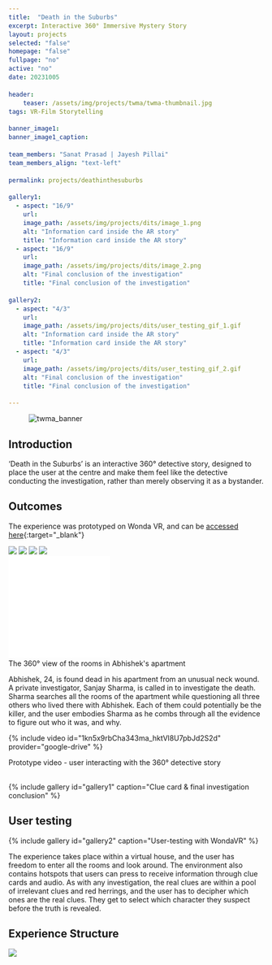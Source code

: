 ```yaml
---
title:  "Death in the Suburbs"
excerpt: Interactive 360° Immersive Mystery Story
layout: projects   
selected: "false"
homepage: "false"
fullpage: "no"
active: "no"
date: 20231005

header:
    teaser: /assets/img/projects/twma/twma-thumbnail.jpg
tags: VR-Film Storytelling  

banner_image1:
banner_image1_caption:

team_members: "Sanat Prasad | Jayesh Pillai"
team_members_align: "text-left"

permalink: projects/deathinthesuburbs

gallery1:
  - aspect: "16/9"
    url:
    image_path: /assets/img/projects/dits/image_1.png
    alt: "Information card inside the AR story"
    title: "Information card inside the AR story"
  - aspect: "16/9"
    url:
    image_path: /assets/img/projects/dits/image_2.png
    alt: "Final conclusion of the investigation"
    title: "Final conclusion of the investigation"

gallery2:
  - aspect: "4/3"
    url:
    image_path: /assets/img/projects/dits/user_testing_gif_1.gif
    alt: "Information card inside the AR story"
    title: "Information card inside the AR story"
  - aspect: "4/3"
    url:
    image_path: /assets/img/projects/dits/user_testing_gif_2.gif
    alt: "Final conclusion of the investigation"
    title: "Final conclusion of the investigation"

---
```


<figure class="align-center" style="width:100%;">
  <img src="{{ site.url }}{{ site.baseurl }}/assets/img/projects/dits/thumbnail.png" alt="twma_banner">
</figure> 

## Introduction

‘Death in the Suburbs’ is an interactive 360° detective story, designed to place the user at the centre and make them feel like the detective conducting the investigation, rather than merely observing it as a bystander.

## Outcomes

The experience was prototyped on Wonda VR, and can be [accessed here](https://wvr.li/1ltg21){:target="_blank"}

<!-- 360-degree image embed. -->
<div class = "vr_single">
    <a-scene loading-screen="dotsColor: white; backgroundColor: #008055;" class="" embedded style="margin:0px; padding:0px;" vr-mode-ui="enterVRButton: #myEnterVRButton; enterARButton: #myEnterARButton" >
          <a id="myEnterVRButton" href="#">
            <div id="VRButton">
              <i class="fas fa-expand"></i>
              <i class="fas fa-vr-cardboard"></i>
            </div>
          </a>
          <a id="myEnterARButton" href="#"></a>
  <a-assets>
            <!-- Images. -->
    <img id="dits1" src="{{ site.baseurl }}/assets/img/projects/dits/360_dits_1.jpg">
    <img id="dits2" src="{{ site.baseurl }}/assets/img/projects/dits/360_dits_2.jpg">
    <img id="dits3" src="{{ site.baseurl }}/assets/img/projects/dits/360_dits_3.jpg">
    <img id="dits4" src="{{ site.baseurl }}/assets/img/projects/dits/360_dits_4.jpg">
  </a-assets>
  <!-- 360-degree image. -->
  <a-entity rotation="0 0 0" animation="property: rotation; to: 0 -360 0; loop: true; dur: 50000; easing: linear">
        <a-sky class = "ARcarousel" id="image-360" radius="100" rotation="0 -90 0" src="#dits1"></a-sky>
    </a-entity>
  </a-scene>
    <div class = "vr_overlay">  
    <img src="/assets/img/360/360_icon.png">
    </div>
</div>
<figcaption>The 360° view of the rooms in Abhishek's apartment</figcaption>

Abhishek, 24, is found dead in his apartment from an unusual neck wound. A private investigator, Sanjay Sharma, is called in to investigate the death. Sharma searches all the rooms of the apartment while questioning all three others who lived there with Abhishek. Each of them could potentially be the killer, and the user embodies Sharma as he combs through all the evidence to figure out who it was, and why.

{% include video id="1kn5x9rbCha343ma_hktVl8U7pbJd2S2d" provider="google-drive" %}
<figcaption>Prototype video - user interacting with the 360° detective story</figcaption>
<br> 

{% include gallery id="gallery1" caption="Clue card & final investigation conclusion" %}

## User testing

{% include gallery id="gallery2" caption="User-testing with WondaVR" %}

The experience takes place within a virtual house, and the user has freedom to enter all the rooms and look around. The environment also contains hotspots that users can press to receive information through clue cards and audio. As with any investigation, the real clues are within a pool of irrelevant clues and red herrings, and the user has to decipher which ones are the real clues. They get to select which character they suspect before the truth is revealed.

## Experience Structure

<img src="{{ site.baseurl }}/assets/img/projects/dits/experience_structure.png">

<script>

    var slideIndex = 0;
    ARcarousel();
    
    function ARcarousel() {
      var i;
        var x = document.getElementsByClassName("ARcarousel");
        var p = document.querySelector('a-sky');
        
      slideIndex++;
        
      if (slideIndex > 4) 
      {
          slideIndex = 1;
      }
        
        if(slideIndex == 1)
            {
                p.setAttribute('src','#dits1');
            }
        else
        if(slideIndex == 2)
            {
                p.setAttribute('src','#dits2');
            }
        else
        if(slideIndex == 3)
            {
                p.setAttribute('src','#dits3');
            }
        else
        if(slideIndex == 4)
            {
                p.setAttribute('src','#dits4');
            }

      setTimeout(ARcarousel, 7000); // Change image every 7 seconds
    }

</script>